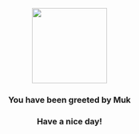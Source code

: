 <p align="center">
    <img src="https://raw.githubusercontent.com/PokeAPI/sprites/master/sprites/pokemon/89.png" width="150" height="150">
</p>
<h3 align="center">You have been greeted by  <b>Muk</b></h3>
<h3 align="center">Have a nice day!</h3>

